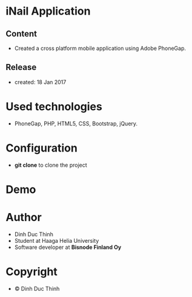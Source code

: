 # iNail Application
## Content 
- Created a cross platform mobile application using Adobe PhoneGap.

## Release 
- created: 18 Jan 2017

# Used technologies
- PhoneGap, PHP, HTML5, CSS, Bootstrap, jQuery.

# Configuration 
- **git clone** to clone the project

# Demo


# Author
- Dinh Duc Thinh
- Student at Haaga Helia University
- Software developer at <b>Bisnode Finland Oy</b>

# Copyright 
- © Dinh Duc Thinh

